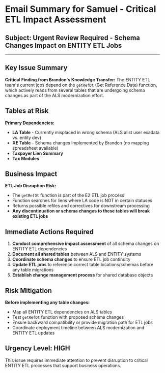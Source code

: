 # Email Summary for Samuel - Critical ETL Impact Assessment

## Subject: Urgent Review Required - Schema Changes Impact on ENTITY ETL Jobs

---

## Key Issue Summary

**Critical Finding from Brandon's Knowledge Transfer:**
The ENTITY ETL team's current jobs depend on the `getRefDt` (Get Reference Date) function, which actively reads from several tables that are undergoing schema changes as part of the ALS modernization effort.

## Tables at Risk

**Primary Dependencies:**
- **LA Table** - Currently misplaced in wrong schema (ALS alist user exadata vs. entity dev)
- **XE Table** - Schema changes implemented by Brandon (no mapping spreadsheet available)
- **Taxpayer Lien Summary**
- **Tax Modules**

## Business Impact

**ETL Job Disruption Risk:**
- The `getRefDt` function is part of the E2 ETL job process
- Function searches for liens where LA code is NOT in certain statuses
- Returns possible refiles and correctives for downstream processing
- **Any discontinuation or schema changes to these tables will break existing ETL jobs**

## Immediate Actions Required

1. **Conduct comprehensive impact assessment** of all schema changes on ENTITY ETL dependencies
2. **Document all shared tables** between ALS and ENTITY systems
3. **Coordinate schema changes** to ensure ETL job continuity
4. **Update ETL jobs** to reference correct table locations/schemas before any table migrations
5. **Establish change management process** for shared database objects

## Risk Mitigation

**Before implementing any table changes:**
- Map all ENTITY ETL dependencies on ALS tables
- Test `getRefDt` function with proposed schema changes
- Ensure backward compatibility or provide migration path for ETL jobs
- Coordinate deployment timeline between ALS modernization and ENTITY ETL updates

## Urgency Level: **HIGH**
This issue requires immediate attention to prevent disruption to critical ENTITY ETL processes that support business operations.
